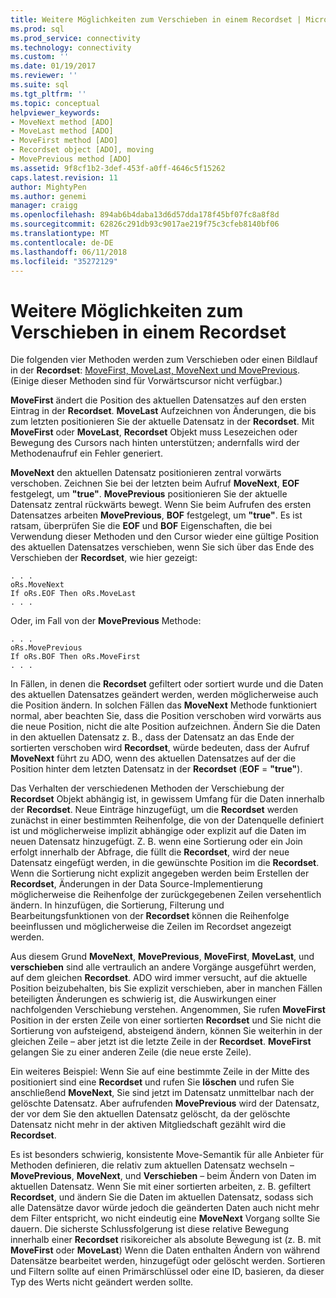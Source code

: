 ```yaml
---
title: Weitere Möglichkeiten zum Verschieben in einem Recordset | Microsoft Docs
ms.prod: sql
ms.prod_service: connectivity
ms.technology: connectivity
ms.custom: ''
ms.date: 01/19/2017
ms.reviewer: ''
ms.suite: sql
ms.tgt_pltfrm: ''
ms.topic: conceptual
helpviewer_keywords:
- MoveNext method [ADO]
- MoveLast method [ADO]
- MoveFirst method [ADO]
- Recordset object [ADO], moving
- MovePrevious method [ADO]
ms.assetid: 9f8cf1b2-3def-453f-a0ff-4646c5f15262
caps.latest.revision: 11
author: MightyPen
ms.author: genemi
manager: craigg
ms.openlocfilehash: 894ab6b4daba13d6d57dda178f45bf07fc8a8f8d
ms.sourcegitcommit: 62826c291db93c9017ae219f75c3cfeb8140bf06
ms.translationtype: MT
ms.contentlocale: de-DE
ms.lasthandoff: 06/11/2018
ms.locfileid: "35272129"
---
```

# <a name="more-ways-to-move-in-a-recordset"></a>Weitere Möglichkeiten zum Verschieben in einem Recordset
Die folgenden vier Methoden werden zum Verschieben oder einen Bildlauf in der **Recordset**: [MoveFirst, MoveLast, MoveNext und MovePrevious](../../../ado/reference/ado-api/movefirst-movelast-movenext-and-moveprevious-methods-ado.md). (Einige dieser Methoden sind für Vorwärtscursor nicht verfügbar.)  
  
 **MoveFirst** ändert die Position des aktuellen Datensatzes auf den ersten Eintrag in der **Recordset**. **MoveLast** Aufzeichnen von Änderungen, die bis zum letzten positionieren Sie der aktuelle Datensatz in der **Recordset**. Mit **MoveFirst** oder **MoveLast**, **Recordset** Objekt muss Lesezeichen oder Bewegung des Cursors nach hinten unterstützen; andernfalls wird der Methodenaufruf ein Fehler generiert.  
  
 **MoveNext** den aktuellen Datensatz positionieren zentral vorwärts verschoben. Zeichnen Sie bei der letzten beim Aufruf **MoveNext**, **EOF** festgelegt, um **"true"**. **MovePrevious** positionieren Sie der aktuelle Datensatz zentral rückwärts bewegt. Wenn Sie beim Aufrufen des ersten Datensatzes arbeiten **MovePrevious**, **BOF** festgelegt, um **"true"**. Es ist ratsam, überprüfen Sie die **EOF** und **BOF** Eigenschaften, die bei Verwendung dieser Methoden und den Cursor wieder eine gültige Position des aktuellen Datensatzes verschieben, wenn Sie sich über das Ende des Verschieben der **Recordset**, wie hier gezeigt:  
  
```  
. . .  
oRs.MoveNext  
If oRs.EOF Then oRs.MoveLast  
. . .   
```  
  
 Oder, im Fall von der **MovePrevious** Methode:  
  
```  
. . .   
oRs.MovePrevious  
If oRs.BOF Then oRs.MoveFirst  
. . .  
```  
  
 In Fällen, in denen die **Recordset** gefiltert oder sortiert wurde und die Daten des aktuellen Datensatzes geändert werden, werden möglicherweise auch die Position ändern. In solchen Fällen das **MoveNext** Methode funktioniert normal, aber beachten Sie, dass die Position verschoben wird vorwärts aus die neue Position, nicht die alte Position aufzeichnen. Ändern Sie die Daten in den aktuellen Datensatz z. B., dass der Datensatz an das Ende der sortierten verschoben wird **Recordset**, würde bedeuten, dass der Aufruf **MoveNext** führt zu ADO, wenn des aktuellen Datensatzes auf der die Position hinter dem letzten Datensatz in der **Recordset** (**EOF** = **"true"**).  
  
 Das Verhalten der verschiedenen Methoden der Verschiebung der **Recordset** Objekt abhängig ist, in gewissem Umfang für die Daten innerhalb der **Recordset**. Neue Einträge hinzugefügt, um die **Recordset** werden zunächst in einer bestimmten Reihenfolge, die von der Datenquelle definiert ist und möglicherweise implizit abhängige oder explizit auf die Daten im neuen Datensatz hinzugefügt. Z. B. wenn eine Sortierung oder ein Join erfolgt innerhalb der Abfrage, die füllt die **Recordset**, wird der neue Datensatz eingefügt werden, in die gewünschte Position im die **Recordset**. Wenn die Sortierung nicht explizit angegeben werden beim Erstellen der **Recordset**, Änderungen in der Data Source-Implementierung möglicherweise die Reihenfolge der zurückgegebenen Zeilen versehentlich ändern. In hinzufügen, die Sortierung, Filterung und Bearbeitungsfunktionen von der **Recordset** können die Reihenfolge beeinflussen und möglicherweise die Zeilen im Recordset angezeigt werden.  
  
 Aus diesem Grund **MoveNext**, **MovePrevious**, **MoveFirst**, **MoveLast**, und **verschieben** sind alle vertraulich an andere Vorgänge ausgeführt werden, auf dem gleichen **Recordset**. ADO wird immer versucht, auf die aktuelle Position beizubehalten, bis Sie explizit verschieben, aber in manchen Fällen beteiligten Änderungen es schwierig ist, die Auswirkungen einer nachfolgenden Verschiebung verstehen. Angenommen, Sie rufen **MoveFirst** Position in der ersten Zeile von einer sortierten **Recordset** und Sie nicht die Sortierung von aufsteigend, absteigend ändern, können Sie weiterhin in der gleichen Zeile – aber jetzt ist die letzte Zeile in der **Recordset**. **MoveFirst** gelangen Sie zu einer anderen Zeile (die neue erste Zeile).  
  
 Ein weiteres Beispiel: Wenn Sie auf eine bestimmte Zeile in der Mitte des positioniert sind eine **Recordset** und rufen Sie **löschen** und rufen Sie anschließend **MoveNext**, Sie sind jetzt im Datensatz unmittelbar nach der gelöschte Datensatz. Aber aufrufenden **MovePrevious** wird der Datensatz, der vor dem Sie den aktuellen Datensatz gelöscht, da der gelöschte Datensatz nicht mehr in der aktiven Mitgliedschaft gezählt wird die **Recordset**.  
  
 Es ist besonders schwierig, konsistente Move-Semantik für alle Anbieter für Methoden definieren, die relativ zum aktuellen Datensatz wechseln – **MovePrevious**, **MoveNext**, und **Verschieben** – beim Ändern von Daten im aktuellen Datensatz. Wenn Sie mit einer sortierten arbeiten, z. B. gefiltert **Recordset**, und ändern Sie die Daten im aktuellen Datensatz, sodass sich alle Datensätze davor würde jedoch die geänderten Daten auch nicht mehr dem Filter entspricht, wo nicht eindeutig eine **MoveNext** Vorgang sollte Sie dauern. Die sicherste Schlussfolgerung ist diese relative Bewegung innerhalb einer **Recordset** risikoreicher als absolute Bewegung ist (z. B. mit **MoveFirst** oder **MoveLast**) Wenn die Daten enthalten Ändern von während Datensätze bearbeitet werden, hinzugefügt oder gelöscht werden. Sortieren und Filtern sollte auf einen Primärschlüssel oder eine ID, basieren, da dieser Typ des Werts nicht geändert werden sollte.
